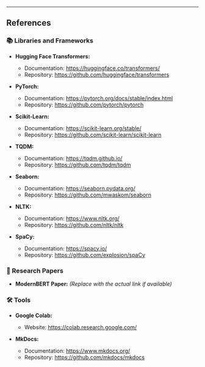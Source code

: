 

---

## References

### 📚 Libraries and Frameworks

- **Hugging Face Transformers:**
  - Documentation: https://huggingface.co/transformers/
  - Repository: https://github.com/huggingface/transformers

- **PyTorch:**
  - Documentation: https://pytorch.org/docs/stable/index.html
  - Repository: https://github.com/pytorch/pytorch

- **Scikit-Learn:**
  - Documentation: https://scikit-learn.org/stable/
  - Repository: https://github.com/scikit-learn/scikit-learn

- **TQDM:**
  - Documentation: https://tqdm.github.io/
  - Repository: https://github.com/tqdm/tqdm

- **Seaborn:**
  - Documentation: https://seaborn.pydata.org/
  - Repository: https://github.com/mwaskom/seaborn

- **NLTK:**
  - Documentation: https://www.nltk.org/
  - Repository: https://github.com/nltk/nltk

- **SpaCy:**
  - Documentation: https://spacy.io/
  - Repository: https://github.com/explosion/spaCy

### 📄 Research Papers

- **ModernBERT Paper:** *(Replace with the actual link if available)*

### 🛠️ Tools

- **Google Colab:**
  - Website: https://colab.research.google.com/

- **MkDocs:**
  - Documentation: https://www.mkdocs.org/
  - Repository: https://github.com/mkdocs/mkdocs
